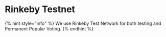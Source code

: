 # Rinkeby Testnet

{% hint style="info" %}
We use Rinkeby Test Network for both testing and Permanent Popular Voting.&#x20;
{% endhint %}

